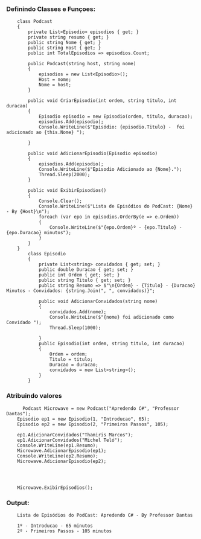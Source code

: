 ### Definindo Classes e Funçoes:
        
        class Podcast
        {
            private List<Episodio> episodios { get; }
            private string resumo { get; }
            public string Nome { get; }
            public string Host { get; }
            public int TotalEpisodios => episodios.Count;
        
            public Podcast(string host, string nome)
            {
                episodios = new List<Episodio>();
                Host = nome;
                Nome = host;
            }
        
            public void CriarEpisodio(int ordem, string titulo, int duracao)
            {
                Episodio episodio = new Episodio(ordem, titulo, duracao);
                episodios.Add(episodio);
                Console.WriteLine($"Episódio: {episodio.Titulo} -  foi adicionado ao {this.Nome} ");
        
            }
        
            public void AdicionarEpisodio(Episodio episodio)
            {
                episodios.Add(episodio);
                Console.WriteLine($"Episodio Adicionado ao {Nome}.");
                Thread.Sleep(2000);
            }
        
            public void ExibirEpisodios()
            {
                Console.Clear();
                Console.WriteLine($"Lista de Episódios do PodCast: {Nome} - By {Host}\n");
                foreach (var epo in episodios.OrderBy(e => e.Ordem))
                {
                    Console.WriteLine($"{epo.Ordem}º - {epo.Titulo} - {epo.Duracao} minutos");
                }
            }
        }
            class Episodio
            {
                private List<string> convidados { get; set; }
                public double Duracao { get; set; }
                public int Ordem { get; set; }
                public string Titulo { get; set; }
                public string Resumo => $"\n{Ordem} - {Titulo} - {Duracao} Minutos - Convidados: {string.Join(", ", convidados)}";
        
                public void AdicionarConvidados(string nome)
                {
                    convidados.Add(nome);
                    Console.WriteLine($"{nome} foi adicionado como Convidado ");
                    Thread.Sleep(1000);
        
                }
                public Episodio(int ordem, string titulo, int duracao)
                {
                    Ordem = ordem;
                    Titulo = titulo;
                    Duracao = duracao;
                    convidados = new List<string>();
                }
            }


  ### Atribuindo valores

          Podcast Microwave = new Podcast("Apredendo C#", "Professor Dantas");
        Episodio ep1 = new Episodio(1, "Introducao", 65);
        Episodio ep2 = new Episodio(2, "Primeiros Passos", 105);
        
        ep1.AdicionarConvidados("Thamiris Marcos");
        ep1.AdicionarConvidados("Michel Teló");
        Console.WriteLine(ep1.Resumo);
        Microwave.AdicionarEpisodio(ep1);
        Console.WriteLine(ep2.Resumo);
        Microwave.AdicionarEpisodio(ep2);




        Microwave.ExibirEpisodios();

### Output:

        Lista de Episódios do PodCast: Apredendo C# - By Professor Dantas
        
        1º - Introducao - 65 minutos
        2º - Primeiros Passos - 105 minutos


